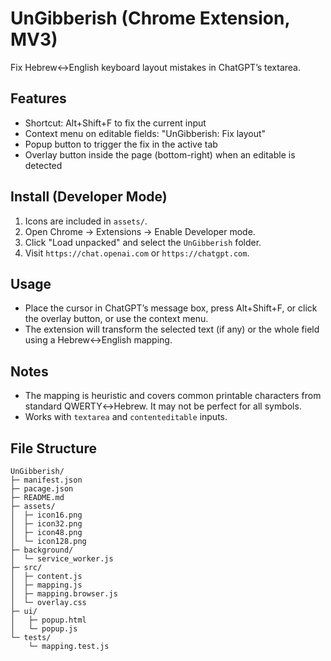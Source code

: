 # UnGibberish (Chrome Extension, MV3)

Fix Hebrew↔English keyboard layout mistakes in ChatGPT’s textarea.

## Features
- Shortcut: Alt+Shift+F to fix the current input
- Context menu on editable fields: "UnGibberish: Fix layout"
- Popup button to trigger the fix in the active tab
- Overlay button inside the page (bottom-right) when an editable is detected

## Install (Developer Mode)
1. Icons are included in `assets/`.
2. Open Chrome → Extensions → Enable Developer mode.
3. Click "Load unpacked" and select the `UnGibberish` folder.
4. Visit `https://chat.openai.com` or `https://chatgpt.com`.

## Usage
- Place the cursor in ChatGPT’s message box, press Alt+Shift+F, or click the overlay button, or use the context menu.
- The extension will transform the selected text (if any) or the whole field using a Hebrew↔English mapping.

## Notes
- The mapping is heuristic and covers common printable characters from standard QWERTY↔Hebrew. It may not be perfect for all symbols.
- Works with `textarea` and `contenteditable` inputs.

## File Structure
```
UnGibberish/
├─ manifest.json
├─ pacage.json
├─ README.md
├─ assets/
│  ├─ icon16.png
│  ├─ icon32.png
│  ├─ icon48.png
│  └─ icon128.png
├─ background/
│  └─ service_worker.js
├─ src/
│  ├─ content.js
│  ├─ mapping.js
│  ├─ mapping.browser.js
│  └─ overlay.css
├─ ui/
│   ├─ popup.html
│   └─ popup.js
└─ tests/
    └─ mapping.test.js
```
